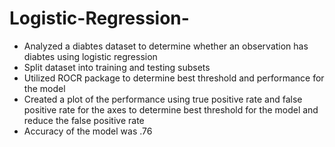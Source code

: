 # Logistic-Regression-
* Analyzed a diabtes dataset to determine whether an observation has diabtes using logistic regression 
* Split dataset into training and testing subsets 
* Utilized ROCR package to determine best threshold and performance for the model
* Created a plot of the performance using true positive rate and false positive rate for the axes to determine best threshold for the model and reduce the false positive rate 
* Accuracy of the model was .76
